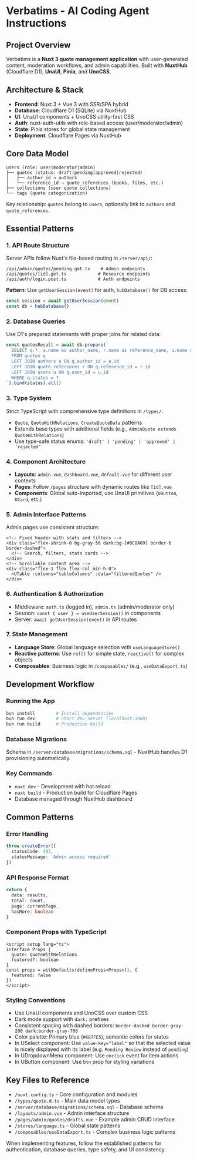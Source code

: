 # Verbatims - AI Coding Agent Instructions

## Project Overview
Verbatims is a **Nuxt 3 quote management application** with user-generated content, moderation workflows, and admin capabilities. Built with **NuxtHub** (Cloudflare D1), **UnaUI**, **Pinia**, and **UnoCSS**.

## Architecture & Stack
- **Frontend**: Nuxt 3 + Vue 3 with SSR/SPA hybrid
- **Database**: Cloudflare D1 (SQLite) via NuxtHub
- **UI**: UnaUI components + UnoCSS utility-first CSS
- **Auth**: nuxt-auth-utils with role-based access (user/moderator/admin)
- **State**: Pinia stores for global state management
- **Deployment**: Cloudflare Pages via NuxtHub

## Core Data Model
```
users (role: user|moderator|admin)
├── quotes (status: draft|pending|approved|rejected)
│   ├── author_id → authors
│   └── reference_id → quote_references (books, films, etc.)
├── collections (user quote collections)
└── tags (quote categorization)
```

Key relationship: `quotes` belong to `users`, optionally link to `authors` and `quote_references`.

## Essential Patterns

### 1. API Route Structure
Server APIs follow Nuxt's file-based routing in `/server/api/`:
```
/api/admin/quotes/pending.get.ts    # Admin endpoints
/api/quotes/[id].get.ts            # Resource endpoints
/api/auth/login.post.ts            # Auth endpoints
```

**Pattern**: Use `getUserSession(event)` for auth, `hubDatabase()` for DB access:
```typescript
const session = await getUserSession(event)
const db = hubDatabase()
```

### 2. Database Queries
Use D1's prepared statements with proper joins for related data:
```typescript
const quotesResult = await db.prepare(`
  SELECT q.*, a.name as author_name, r.name as reference_name, u.name as user_name
  FROM quotes q
  LEFT JOIN authors a ON q.author_id = a.id
  LEFT JOIN quote_references r ON q.reference_id = r.id
  LEFT JOIN users u ON q.user_id = u.id
  WHERE q.status = ?
`).bind(status).all()
```

### 3. Type System
Strict TypeScript with comprehensive type definitions in `/types/`:
- `Quote`, `QuoteWithRelations`, `CreateQuoteData` patterns
- Extends base types with additional fields (e.g., `AdminQuote extends QuoteWithRelations`)
- Use type-safe status enums: `'draft' | 'pending' | 'approved' | 'rejected'`

### 4. Component Architecture
- **Layouts**: `admin.vue`, `dashboard.vue`, `default.vue` for different user contexts
- **Pages**: Follow `/pages` structure with dynamic routes like `[id].vue`
- **Components**: Global auto-imported, use UnaUI primitives (`UButton`, `UCard`, etc.)

### 5. Admin Interface Patterns
Admin pages use consistent structure:
```vue
<!-- Fixed header with stats and filters -->
<div class="flex-shrink-0 bg-gray-50 dark:bg-[#0C0A09] border-b border-dashed">
  <!-- Search, filters, stats cards -->
</div>
<!-- Scrollable content area -->
<div class="flex-1 flex flex-col min-h-0">
  <UTable :columns="tableColumns" :data="filteredQuotes" />
</div>
```

### 6. Authentication & Authorization
- Middleware: `auth.ts` (logged in), `admin.ts` (admin/moderator only)
- Session: `const { user } = useUserSession()` in components
- Server: `await getUserSession(event)` in API routes

### 7. State Management
- **Language Store**: Global language selection with `useLanguageStore()`
- **Reactive patterns**: Use `ref()` for simple state, `reactive()` for complex objects
- **Composables**: Business logic in `/composables/` (e.g., `useDataExport.ts`)

## Development Workflow

### Running the App
```bash
bun install        # Install dependencies
bun run dev        # Start dev server (localhost:3000)
bun run build      # Production build
```

### Database Migrations
Schema in `/server/database/migrations/schema.sql` - NuxtHub handles D1 provisioning automatically.

### Key Commands
- `nuxt dev` - Development with hot reload
- `nuxt build` - Production build for Cloudflare Pages
- Database managed through NuxtHub dashboard

## Common Patterns

### Error Handling
```typescript
throw createError({
  statusCode: 403,
  statusMessage: 'Admin access required'
})
```

### API Response Format
```typescript
return {
  data: results,
  total: count,
  page: currentPage,
  hasMore: boolean
}
```

### Component Props with TypeScript
```vue
<script setup lang="ts">
interface Props {
  quote: QuoteWithRelations
  featured?: boolean
}
const props = withDefaults(defineProps<Props>(), {
  featured: false
})
</script>
```

### Styling Conventions
- Use UnaUI components and UnoCSS over custom CSS
- Dark mode support with `dark:` prefixes
- Consistent spacing with dashed borders: `border-dashed border-gray-200 dark:border-gray-700`
- Color palette: Primary blue (`#687FE5`), semantic colors for status
- In USelect component: Use `value-key="label"` so that the selected value is nicely displayed with its label (e.g. `Pending Review` instead of `pending`)
- In UDropdownMenu component: Use `onclick` event for item actions
- In UButton component: Use `btn` prop for styling variations

## Key Files to Reference
- `/nuxt.config.ts` - Core configuration and modules
- `/types/quote.d.ts` - Main data model types
- `/server/database/migrations/schema.sql` - Database schema
- `/layouts/admin.vue` - Admin interface structure
- `/pages/admin/quotes/drafts.vue` - Example admin CRUD interface
- `/stores/language.ts` - Global state patterns
- `/composables/useDataExport.ts` - Complex business logic patterns

When implementing features, follow the established patterns for authentication, database queries, type safety, and UI consistency.
